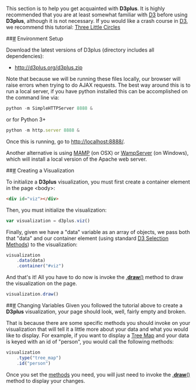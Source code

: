This section is to help you get acquainted with **D3plus**. It is highly recommended that you are at least somewhat familiar with [D3](http://d3js.org/) before using **D3plus**, although it is not necessary. If you would like a crash course in [D3](http://d3js.org/), we recommend this tutorial: [Three Little Circles](http://mbostock.github.io/d3/tutorial/circle.html)

##<a name="setup" href="#setup">#</a> Environment Setup

Download the latest versions of D3plus (directory includes all dependencies):

* <http://d3plus.org/d3plus.zip>

Note that because we will be running these files locally, our browser will raise errors when trying to do AJAX requests. The best way around this is to run a local server, if you have python installed this can be accomplished on the command line via:

```js
python -m SimpleHTTPServer 8888 &
```

or for Python 3+

```js
python -m http.server 8888 &
```

Once this is running, go to <http://localhost:8888/>.

Another alternative is using [MAMP](http://www.mamp.info/) (on OSX) or [WampServer](http://www.wampserver.com/) (on Windows), which will install a local version of the Apache web server.

##<a name="viz" href="#wiki-viz">#</a> Creating a Visualization

To initialize a **D3plus** visualization, you must first create a container element in the page &#60;body&#62;:

```html
<div id="viz"></div> 
```

Then, you must initialize the visualization:

```js
var visualization = d3plus.viz()
```

Finally, given we have a "data" variable as an array of objects, we pass both that "data" and our container element (using standard [D3 Selection Methods](https://github.com/mbostock/d3/wiki/Selections#selecting-elements)) to the visualization:

```js
visualization
	.data(data)
	.container("#viz")
```

And that's it! All you have to do now is invoke the [.**draw**()](Visualization-Methods#draw) method to draw the visualization on the page.

```js
visualization.draw()
```

##<a name="variables" href="#wiki-variables">#</a> Changing Variables
Given you followed the tutorial above to create a **D3plus** visualization, your page should look, well, fairly empty and broken.

That is because there are some specific methods you should invoke on your visualization that will tell it a little more about your data and what you would like to display. For example, if you want to display a [Tree Map](Visualization-Types#tree_map) and your data is keyed with an id of "person", you would call the following methods:

```js
visualization
	.type("tree_map")
	.id("person")
```

Once you set the [methods](Visualization-Methods) you need, you will just need to invoke the [.**draw**()](Visualization-Methods#draw) method to display your changes.